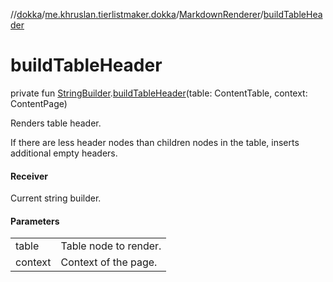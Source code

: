 //[dokka](../../../index.md)/[me.khruslan.tierlistmaker.dokka](../index.md)/[MarkdownRenderer](index.md)/[buildTableHeader](build-table-header.md)

# buildTableHeader

private fun [StringBuilder](https://kotlinlang.org/api/latest/jvm/stdlib/kotlin.text/-string-builder/index.html).[buildTableHeader](build-table-header.md)(table: ContentTable, context: ContentPage)

Renders table header.

If there are less header nodes than children nodes in the table, inserts additional empty headers.

#### Receiver

Current string builder.

#### Parameters

| | |
|---|---|
| table | Table node to render. |
| context | Context of the page. |
